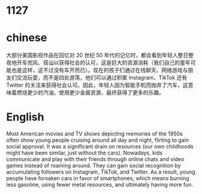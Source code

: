 # 1127

# chinese
大部分美国影视作品在回忆对 20 世纪 50 年代的记忆时，都会看到年轻人整日整夜地开车兜风、搭讪以获得社会的认可，这是巨大的资源消耗（我们自己的童年可能也是这样，这不过没有车开而已）。现在的孩子们通过在线聊天、网络游戏与朋友们交流玩耍，而不是四处游荡，他们可以通过积累 Instagram、TikTok 还有 Twitter 的关注来获得社会认可。因此，年轻人因为智能手机而抛弃了汽车，这意味着燃烧更少的汽油，使用更少金属资源，最终获得了更多的乐趣。

# English


Most American movies and TV shows depicting memories of the 1950s often show young people cruising around all day and night, flirting to gain social approval. It was a significant drain on resources (our own childhoods might have been similar, just without the cars). Nowadays, kids communicate and play with their friends through online chats and video games instead of roaming around. They can gain social recognition by accumulating followers on Instagram, TikTok, and Twitter. As a result, young people have forsaken cars in favor of smartphones, which means burning less gasoline, using fewer metal resources, and ultimately having more fun.